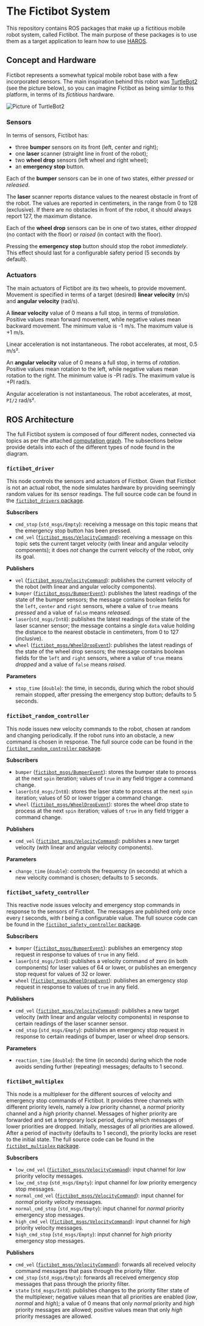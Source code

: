 # The Fictibot System

This repository contains ROS packages that make up a fictitious mobile robot system, called Fictibot.
The main purpose of these packages is to use them as a target application to learn how to use [HAROS](https://github.com/git-afsantos/haros).

## Concept and Hardware

Fictibot represents a somewhat typical mobile robot base with a few incorporated sensors.
The main inspiration behind this robot was [TurtleBot2](https://www.turtlebot.com/turtlebot2/) (see the picture below), so you can imagine Fictibot as being similar to this platform, in terms of its *fictitious* hardware.

![Picture of TurtleBot2](https://www.turtlebot.com/assets/images/turtlebot2e.png)

### Sensors

In terms of sensors, Fictibot has:

- three **bumper** sensors on its front (left, center and right);
- one **laser** scanner (straight line in front of the robot);
- two **wheel drop** sensors (left wheel and right wheel);
- an **emergency stop** button.

Each of the **bumper** sensors can be in one of two states, either *pressed* or *released*.

The **laser** scanner reports distance values to the nearest obstacle in front of the robot.
The values are reported in centimeters, in the range from 0 to 128 (exclusive).
If there are no obstacles in front of the robot, it should always report 127, the maximum distance.

Each of the **wheel drop** sensors can be in one of two states, either *dropped* (no contact with the floor) or *raised* (in contact with the floor).

Pressing the **emergency stop** button should stop the robot *immediately*.
This effect should last for a configurable safety period (5 seconds by default).

### Actuators

The main actuators of Fictibot are its two wheels, to provide movement.
Movement is specified in terms of a target (desired) **linear velocity** (m/s) and **angular velocity** (rad/s).

A **linear velocity** value of 0 means a full stop, in terms of *translation*.
Positive values mean forward movement, while negative values mean backward movement.
The minimum value is -1 m/s. The maximum value is +1 m/s.

Linear acceleration is not instantaneous.
The robot accelerates, at most, 0.5 m/s².

An **angular velocity** value of 0 means a full stop, in terms of *rotation*.
Positive values mean rotation to the left, while negative values mean rotation to the right.
The minimum value is -PI rad/s. The maximum value is +PI rad/s.

Angular acceleration is not instantaneous.
The robot accelerates, at most, `PI/2` rad/s².

## ROS Architecture

The full Fictibot system is composed of four different nodes, connected via topics as per the attached [computation graph](https://github.com/git-afsantos/haros_tutorials/blob/master/docs/fictibot.pdf).
The subsections below provide details into each of the different types of node found in the diagram.


### `fictibot_driver`

This node controls the sensors and actuators of Fictibot.
Given that Fictibot is not an actual robot, the node simulates hardware by providing seemingly random values for its sensor readings.
The full source code can be found in the [`fictibot_drivers` package](https://github.com/git-afsantos/haros_tutorials/tree/master/src/fictibot_drivers).

**Subscribers**

- `cmd_stop` (`std_msgs/Empty`): receiving a message on this topic means that the emergency stop button has been pressed.
- `cmd_vel` ([`fictibot_msgs/VelocityCommand`](https://github.com/git-afsantos/haros_tutorials/blob/master/src/fictibot_msgs/msg/VelocityCommand.msg)): receiving a message on this topic sets the current target velocity (with linear and angular velocity components); it does *not* change the current velocity of the robot, only its goal.

**Publishers**

- `vel` ([`fictibot_msgs/VelocityCommand`](https://github.com/git-afsantos/haros_tutorials/blob/master/src/fictibot_msgs/msg/VelocityCommand.msg)): publishes the current velocity of the robot (with linear and angular velocity components).
- `bumper` ([`fictibot_msgs/BumperEvent`](https://github.com/git-afsantos/haros_tutorials/blob/master/src/fictibot_msgs/msg/BumperEvent.msg)): publishes the latest readings of the state of the bumper sensors; the message contains boolean fields for the `left`, `center` and `right` sensors, where a value of `true` means *pressed* and a value of `false` means *released*.
- `laser`(`std_msgs/Int8`): publishes the latest readings of the state of the laser scanner sensor; the message contains a single `data` value holding the distance to the nearest obstacle in centimeters, from 0 to 127 (inclusive).
- `wheel` ([`fictibot_msgs/WheelDropEvent`](https://github.com/git-afsantos/haros_tutorials/blob/master/src/fictibot_msgs/msg/WheelDropEvent.msg)): publishes the latest readings of the state of the wheel drop sensors; the message contains boolean fields for the `left` and `right` sensors, where a value of `true` means *dropped* and a value of `false` means *raised*.

**Parameters**

- `stop_time` (`double`): the time, in seconds, during which the robot should remain stopped, after pressing the emergency stop button; defaults to 5 seconds.


### `fictibot_random_controller`

This node issues new velocity commands to the robot, chosen at random and changing periodically.
If the robot runs into an obstacle, a new command is chosen in response.
The full source code can be found in the [`fictibot_random_controller` package](https://github.com/git-afsantos/haros_tutorials/tree/master/src/fictibot_random_controller).

**Subscribers**

- `bumper` ([`fictibot_msgs/BumperEvent`](https://github.com/git-afsantos/haros_tutorials/blob/master/src/fictibot_msgs/msg/BumperEvent.msg)): stores the bumper state to process at the next `spin` iteration; values of `true` in any field trigger a command change.
- `laser`(`std_msgs/Int8`): stores the laser state to process at the next `spin` iteration; values of 50 or lower trigger a command change.
- `wheel` ([`fictibot_msgs/WheelDropEvent`](https://github.com/git-afsantos/haros_tutorials/blob/master/src/fictibot_msgs/msg/WheelDropEvent.msg)): stores the wheel drop state to process at the next `spin` iteration; values of `true` in any field trigger a command change.

**Publishers**

- `cmd_vel` ([`fictibot_msgs/VelocityCommand`](https://github.com/git-afsantos/haros_tutorials/blob/master/src/fictibot_msgs/msg/VelocityCommand.msg)): publishes a new target velocity (with linear and angular velocity components).

**Parameters**

- `change_time` (`double`): controls the frequency (in seconds) at which a new velocity command is chosen; defaults to 5 seconds.


### `fictibot_safety_controller`

This reactive node issues velocity and emergency stop commands in response to the sensors of Fictibot.
The messages are published only once every *t* seconds, with *t* being a configurable value.
The full source code can be found in the [`fictibot_safety_controller` package](https://github.com/git-afsantos/haros_tutorials/tree/master/src/fictibot_safety_controller).

**Subscribers**

- `bumper` ([`fictibot_msgs/BumperEvent`](https://github.com/git-afsantos/haros_tutorials/blob/master/src/fictibot_msgs/msg/BumperEvent.msg)): publishes an emergency stop request in response to values of `true` in any field.
- `laser`(`std_msgs/Int8`): publishes a velocity command of zero (in both components) for laser values of 64 or lower, or publishes an emergency stop request for values of 32 or lower.
- `wheel` ([`fictibot_msgs/WheelDropEvent`](https://github.com/git-afsantos/haros_tutorials/blob/master/src/fictibot_msgs/msg/WheelDropEvent.msg)): publishes an emergency stop request in response to values of `true` in any field.

**Publishers**

- `cmd_vel` ([`fictibot_msgs/VelocityCommand`](https://github.com/git-afsantos/haros_tutorials/blob/master/src/fictibot_msgs/msg/VelocityCommand.msg)): publishes a new target velocity (with linear and angular velocity components) in response to certain readings of the laser scanner sensor.
- `cmd_stop` (`std_msgs/Empty`): publishes an emergency stop request in response to certain readings of bumper, laser or wheel drop sensors.

**Parameters**

- `reaction_time` (`double`): the time (in seconds) during which the node avoids sending further (repeating) messages; defaults to 1 second.

### `fictibot_multiplex`

This node is a multiplexer for the different sources of velocity and emergency stop commands of Fictibot.
It provides three channels with different priority levels, namely a *low* priority channel, a *normal* priority channel and a *high* priority channel.
Messages of higher priority are forwarded and set a temporary lock period, during which messages of lower priorities are dropped.
Initially, messages of all priorities are allowed.
After a period of inactivity (defaults to 1 second), the priority locks are reset to the initial state.
The full source code can be found in the [`fictibot_multiplex` package](https://github.com/git-afsantos/haros_tutorials/tree/master/src/fictibot_multiplex).

**Subscribers**

- `low_cmd_vel` ([`fictibot_msgs/VelocityCommand`](https://github.com/git-afsantos/haros_tutorials/blob/master/src/fictibot_msgs/msg/VelocityCommand.msg)): input channel for *low* priority velocity messages.
- `low_cmd_stop` (`std_msgs/Empty`): input channel for *low* priority emergency stop messages.
- `normal_cmd_vel` ([`fictibot_msgs/VelocityCommand`](https://github.com/git-afsantos/haros_tutorials/blob/master/src/fictibot_msgs/msg/VelocityCommand.msg)): input channel for *normal* priority velocity messages.
- `normal_cmd_stop` (`std_msgs/Empty`): input channel for *normal* priority emergency stop messages.
- `high_cmd_vel` ([`fictibot_msgs/VelocityCommand`](https://github.com/git-afsantos/haros_tutorials/blob/master/src/fictibot_msgs/msg/VelocityCommand.msg)): input channel for *high* priority velocity messages.
- `high_cmd_stop` (`std_msgs/Empty`): input channel for *high* priority emergency stop messages.

**Publishers**

- `cmd_vel` ([`fictibot_msgs/VelocityCommand`](https://github.com/git-afsantos/haros_tutorials/blob/master/src/fictibot_msgs/msg/VelocityCommand.msg)): forwards all received velocity command messages that pass through the priority filter.
- `cmd_stop` (`std_msgs/Empty`): forwards all received emergency stop messages that pass through the priority filter.
- `state` (`std_msgs/Int8`): publishes changes to the priority filter state of the multiplexer; negative values mean that all priorities are enabled (*low*, *normal* and *high*); a value of 0 means that only *normal* priority and *high* priority messages are allowed; positive values mean that only *high* priority messages are allowed.
